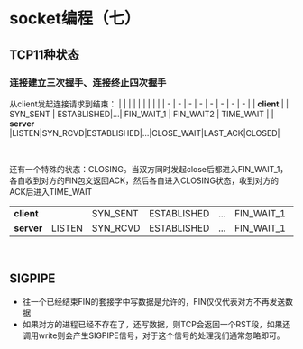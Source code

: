 # socket编程（七）
## TCP11种状态
### 连接建立三次握手、连接终止四次握手
从client发起连接请求到结束：
|  |  |  |  |  | |  | |
| - | - | - | - | - | - | - | - | 
| **client** | | SYN_SENT | ESTABLISHED|...| FIN_WAIT_1 | FIN_WAIT2 | TIME_WAIT |
| **server** |LISTEN|SYN_RCVD|ESTABLISHED|...|CLOSE_WAIT|LAST_ACK|CLOSED|

</br>

还有一个特殊的状态：CLOSING。当双方同时发起close后都进入FIN_WAIT_1，各自收到对方的FIN包文返回ACK，然后各自进入CLOSING状态，收到对方的ACK后进入TIME_WAIT

|  |  |  |  |  | |  | |
| - | - | - | - | - | - | - | - | 
| **client** | | SYN_SENT | ESTABLISHED|...| FIN_WAIT_1 | CLOSING | TIME_WAIT |
| **server** |LISTEN|SYN_RCVD|ESTABLISHED|...|FIN_WAIT_1|CLOSING|TIME_WAIT|

</br>

## SIGPIPE
- 往一个已经结束FIN的套接字中写数据是允许的，FIN仅仅代表对方不再发送数据
- 如果对方的进程已经不存在了，还写数据，则TCP会返回一个RST段，如果还调用write则会产生SIGPIPE信号，对于这个信号的处理我们通常忽略即可。